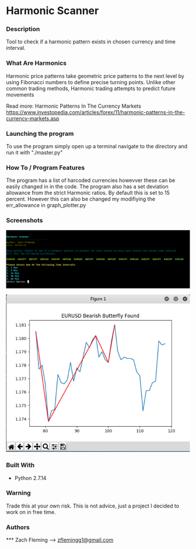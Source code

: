 # Harmonic Scanner

### Description

Tool to check if a harmonic pattern exists in chosen currency and time interval.

### What Are Harmonics

Harmonic price patterns take geometric price patterns to the next level by using Fibonacci numbers to define precise turning points. Unlike other common trading methods, Harmonic trading attempts to predict future movements

Read more: Harmonic Patterns In The Currency Markets https://www.investopedia.com/articles/forex/11/harmonic-patterns-in-the-currency-markets.asp

### Launching the program

To use the program simply open up a terminal navigate to the directory and run it with "./master.py"

### How To / Program Features

The program has a list of harcoded currencies howevver these can be easily changed in in the code. 
The program also has a set deviation allowance from the strict Harmonic ratios. By default this is set to 15 percent. However this can also be changed my modifiying the err_allowance in graph_plotter.py

### Screenshots
![alt text](screenshots/menu.png "Overview of Program")

![alt text](screenshots/menu2.png "Sample Output")


### Built With

* Python 2.7.14

### Warning
Trade this at your own risk. This is not advice, just a project I decided to work on in free time. 

### Authors

*** Zach Fleming --> zflemingg1@gmail.com





